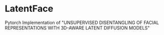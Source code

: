 # LatentFace
Pytorch Implementation of "UNSUPERVISED DISENTANGLING OF FACIAL REPRESENTATIONS WITH 3D-AWARE LATENT DIFFUSION MODELS"
